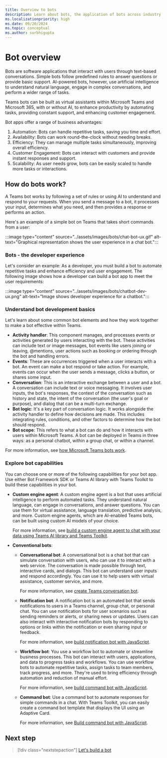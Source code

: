 ```yaml
---
title: Overview to bots
description: Learn about bots, the application of bots across industry, build familiarity with bots in Teams environment and bot development SDKs and libraries. It offers a map through the module to help you navigate through various tasks for building a bot.
ms.localizationpriority: high
ms.date: 09/20/2024
ms.topic: conceptual
ms.author: surbhigupta
---
```


# Bot overview

Bots are software applications that interact with users through text-based conversations. Simple bots follow predefined rules to answer questions or provide basic support. AI-powered bots, however, use artificial intelligence to understand natural language, engage in complex conversations, and perform a wider range of tasks.

Teams bots can be built as virtual assistants within Microsoft Teams and Microsoft 365, with or without AI, to enhance productivity by automating tasks, providing constant support, and enhancing customer engagement.

Bot apps offer a range of business advantages:

1. Automation: Bots can handle repetitive tasks, saving you time and effort.
1. Availability: Bots can work round-the-clock without needing breaks.
1. Efficiency: They can manage multiple tasks simultaneously, improving overall efficiency.
1. Customer Engagement: Bots can interact with customers and provide instant responses and support.
1. Scalability: As user needs grow, bots can be easily scaled to handle more tasks or interactions.

## How do bots work?

A Teams bot works by following a set of rules or using AI to understand and respond to your requests. When you send a message to a bot, it processes your input, determines what you need, and then provides a response or performs an action.

Here's an example of a simple bot on Teams that takes short commands from a user:

:::image type="content" source="../assets/images/bots/chat-bot-ux.gif" alt-text="Graphical representation shows the user experience in a chat bot.":::

### Bots - the developer experience

Let's consider an example: As a developer, you must build a bot to automate repetitive tasks and enhance efficiency and user engagement. The following image shows how a developer can build a bot app to meet the user requirements:

:::image type="content" source="../assets/images/bots/chatbot-dev-ux.png" alt-text="Image shows developer experience for a chatbot.":::

### Understand bot development basics

Let's learn about some common bot elements and how they work together to make a bot effective within Teams.

* **Activity handler**: This component manages, and processes events or activities generated by users interacting with the bot. These activities can include text or image messages, bot events like users joining or leaving, @mentions, user actions such as booking or ordering through the bot and handling errors.
* **Events**: These are occurrences triggered when a user interacts with a bot. An event can make a bot respond or take action. For example, events can occur when the user sends a message, clicks a button, or shares some input.
* **Conversation**: This is an interactive exchange between a user and a bot. A conversation can include text or voice messaging. It involves user inputs, the bot's responses, the context of the conversation such as history and state, the intent of the conversation (the user's goal or purpose), and dialog that can be a multi-turn exchange.
* **Bot logic**: It's a key part of conversation logic. It works alongside the activity handler to define how decisions are made. This includes integrating rules, conditions, and other factors to determine how the bot should respond.
* **Bot scope**: This refers to what a bot can do and how it interacts with users within Microsoft Teams. A bot can be deployed in Teams in three ways: as a personal chatbot, within a group chat, or within a channel.

For more information, see [how Microsoft Teams bots work](/azure/bot-service/bot-builder-basics-teams?view=azure-bot-service-4.0&tabs=csharp&preserve-view=true).

### Explore bot capabilities

You can choose one or more of the following capabilities for your bot app. Use either Bot Framework SDK or Teams AI library with Teams Toolkit to build these capabilities in your bot.

* **Custom engine agent**: A custom engine agent is a bot that uses artificial intelligence to perform automated tasks. They understand natural language, can engage in conversations, and answer questions. You can use them for virtual assistance, language translation, predictive analysis, and more. Custom engine agents, which are AI-enabled Teams bots, can be built using custom AI models of your choice.

  For more information, see [build a custom engine agent to chat with your data using Teams AI library and Teams Toolkit](../Teams-AI-library-tutorial.yml).

<!--
* **AI bot**:
  An AI bot uses artificial intelligence to perform the tasks it is automated to do. It understands natural language and can engage in conversation and answer questions. You can use it for virtual assistance, language translation, predictive analysis, and more. You can build the following types of bots:

  * Teams AI bot: Teams AI bot is integrated within Microsoft Teams and utilizes Microsoft Teams AI library and Natural Language Processing (NLP).
  * Custom engine agent for Microsoft 365 Copilot: This is a custom engine copilot is an AI-powered bot. It's built using custom AI models. You can integrate a custom engine copilot for Microsoft 365 Copilot with various systems.

  For more information, see [build a custom engine agent to chat with your data using Teams AI library and Teams Toolkit](../Teams-AI-library-tutorial.yml).
-->

* **Conventional bots**:

  * **Conversational bot**:
    A conversational bot is a chat bot that can simulate conversation with users, who can use it to interact with a web service. The conversation is made possible through text, interactive cards, and dialogs. This bot can understand user inputs and respond accordingly. You can use it to help users with virtual assistance, customer service, and more.

    For more information, see [create Teams conversation bot](../sbs-teams-conversation-bot.yml).

  * **Notification bot**:
    A notification bot is an automated bot that sends notifications to users in a Teams channel, group chat, or personal chat. You can use notification bots for user scenarios such as sending reminders or alerts, or sharing news or updates. Users can also interact with interactive notification bots by responding to options or links within the notification or even sharing input or feedback.

      For more information, see [build notification bot with JavaScript](../sbs-gs-notificationbot.yml).

  * **Workflow bot**:
    You use a workflow bot to automate or streamline business processes. This bot can interact with users, applications, and data to progress tasks and workflows. You can use workflow bots to automate repetitive tasks, assign tasks to team members, track progress, and more. They're used to bring efficiency through automation and reduction of manual effort.

    For more information, see [build command bot with JavaScript](../sbs-gs-workflow-bot.yml).

  * **Command bot**:
    Use a command bot to automate responses for simple commands in a chat. With Teams Toolkit, you can easily create a command bot template that displays the UI using an Adaptive Card.

    For more information, see [Build command bot with JavaScript](../sbs-gs-commandbot.yml).

## Next step

> [!div class="nextstepaction"]
> [Let's build a bot](build-a-bot.md)
